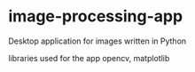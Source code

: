 # image-processing-app
Desktop application for images written in Python 

libraries used for the app opencv, matplotlib
